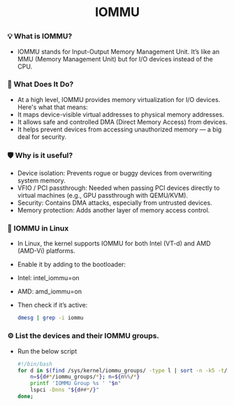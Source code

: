<h1 style="text-align:center;"> IOMMU </p>

### 💡 What is IOMMU?

- IOMMU stands for Input-Output Memory Management Unit. It’s like an MMU (Memory Management Unit) but for I/O devices instead of the CPU.

### 🧠 What Does It Do?

- At a high level, IOMMU provides memory virtualization for I/O devices. Here's what that means:
- It maps device-visible virtual addresses to physical memory addresses.
- It allows safe and controlled DMA (Direct Memory Access) from devices.
- It helps prevent devices from accessing unauthorized memory — a big deal for security.

### 🛡️ Why is it useful?

- Device isolation: Prevents rogue or buggy devices from overwriting system memory.
- VFIO / PCI passthrough: Needed when passing PCI devices directly to virtual machines (e.g., GPU passthrough with QEMU/KVM).
- Security: Contains DMA attacks, especially from untrusted devices.
- Memory protection: Adds another layer of memory access control.

### 🐧 IOMMU in Linux

- In Linux, the kernel supports IOMMU for both Intel (VT-d) and AMD (AMD-Vi) platforms.
- Enable it by adding to the bootloader:
- Intel: intel_iommu=on
- AMD: amd_iommu=on
- Then check if it’s active:

  ```bash
  dmesg | grep -i iommu
  ```

### ⚙️ List the devices and their IOMMU groups.

- Run the below script

  ```sh
  #!/bin/bash
  for d in $(find /sys/kernel/iommu_groups/ -type l | sort -n -k5 -t/); do
      n=${d#*/iommu_groups/*}; n=${n%%/*}
      printf 'IOMMU Group %s ' "$n"
      lspci -Dnns "${d##*/}"
  done;
  ```
